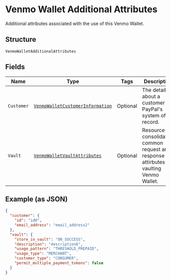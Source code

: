 
# Venmo Wallet Additional Attributes

Additional attributes associated with the use of this Venmo Wallet.

## Structure

`VenmoWalletAdditionalAttributes`

## Fields

| Name | Type | Tags | Description | Getter | Setter |
|  --- | --- | --- | --- | --- | --- |
| `Customer` | [`VenmoWalletCustomerInformation`](../../doc/models/venmo-wallet-customer-information.md) | Optional | The details about a customer in PayPal's system of record. | VenmoWalletCustomerInformation getCustomer() | setCustomer(VenmoWalletCustomerInformation customer) |
| `Vault` | [`VenmoWalletVaultAttributes`](../../doc/models/venmo-wallet-vault-attributes.md) | Optional | Resource consolidating common request and response attirbutes for vaulting Venmo Wallet. | VenmoWalletVaultAttributes getVault() | setVault(VenmoWalletVaultAttributes vault) |

## Example (as JSON)

```json
{
  "customer": {
    "id": "id0",
    "email_address": "email_address2"
  },
  "vault": {
    "store_in_vault": "ON_SUCCESS",
    "description": "description6",
    "usage_pattern": "THRESHOLD_PREPAID",
    "usage_type": "MERCHANT",
    "customer_type": "CONSUMER",
    "permit_multiple_payment_tokens": false
  }
}
```

